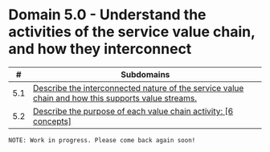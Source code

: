 # Domain 5.0 - Understand the activities of the service value chain, and how they interconnect

| # | Subdomains   | 
|---|---|
|5.1 | [Describe the interconnected nature of the service value chain and how this supports value streams.](https://github.com/erich-tech/ITIL_Notes/tree/main/Domain_5#readme) |
|5.2 | [Describe the purpose of each value chain activity: [6 concepts]](https://github.com/erich-tech/ITIL_Notes/tree/main/Domain_5#readme) |

```
NOTE: Work in progress. Please come back again soon! 
```
